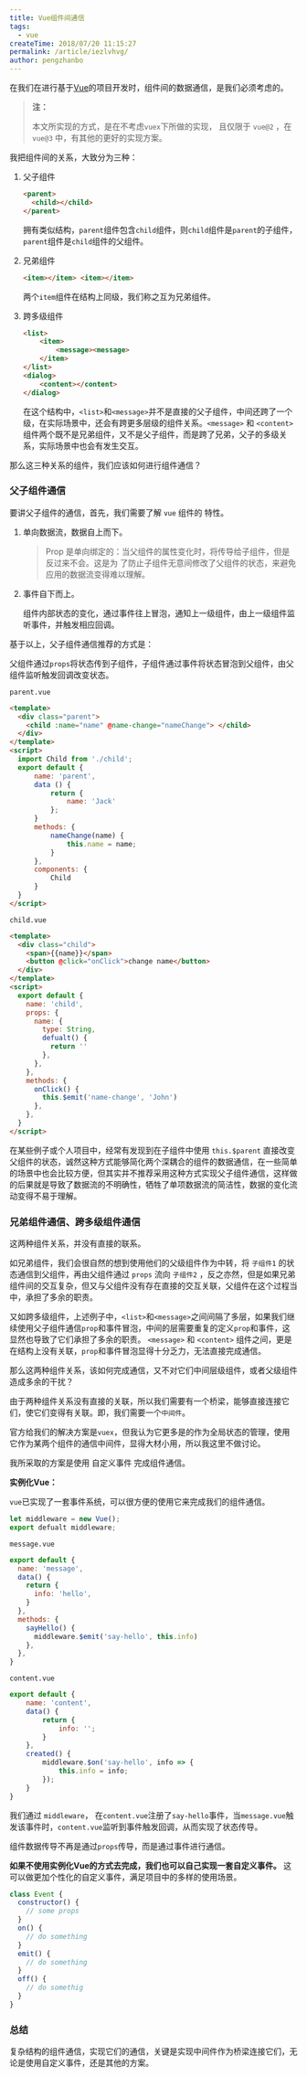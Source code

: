 ```yaml
---
title: Vue组件间通信
tags:
  - vue
createTime: 2018/07/20 11:15:27
permalink: /article/iezlvhvg/
author: pengzhanbo
---
```


在我们在进行基于[Vue](https://cn.vuejs.org/)的项目开发时，组件间的数据通信，是我们必须考虑的。

<!-- more -->

> **注：**
>
> 本文所实现的方式，是在不考虑`vuex`下所做的实现，
> 且仅限于 `vue@2` ，在 `vue@3` 中，有其他的更好的实现方案。

我把组件间的关系，大致分为三种：

1. 父子组件

   ```html
   <parent>
     <child></child>
   </parent>
   ```

   拥有类似结构，`parent`组件包含`child`组件，则`child`组件是`parent`的子组件，`parent`组件是`child`组件的父组件。

2. 兄弟组件

   ```html
   <item></item> <item></item>
   ```

   两个`item`组件在结构上同级，我们称之互为兄弟组件。

3. 跨多级组件

   ```html
   <list>
       <item>
           <message><message>
       </item>
   </list>
   <dialog>
       <content></content>
   </dialog>
   ```

   在这个结构中，`<list>`和`<message>`并不是直接的父子组件，中间还跨了一个级，在实际场景中，还会有跨更多层级的组件关系。`<message>` 和 `<content>` 组件两个既不是兄弟组件，又不是父子组件，而是跨了兄弟，父子的多级关系，实际场景中也会有发生交互。

那么这三种关系的组件，我们应该如何进行组件通信？

### 父子组件通信

要讲父子组件的通信，首先，我们需要了解 `vue` 组件的 特性。

1. 单向数据流，数据自上而下。

   > Prop 是单向绑定的：当父组件的属性变化时，将传导给子组件，但是反过来不会。这是为
   > 了防止子组件无意间修改了父组件的状态，来避免应用的数据流变得难以理解。

2. 事件自下而上。

   组件内部状态的变化，通过事件往上冒泡，通知上一级组件，由上一级组件监听事件，并触发相应回调。

基于以上，父子组件通信推荐的方式是：

父组件通过`props`将状态传到子组件，子组件通过事件将状态冒泡到父组件，由父组件监听触发回调改变状态。

`parent.vue`

```html
<template>
  <div class="parent">
    <child :name="name" @name-change="nameChange"> </child>
  </div>
</template>
<script>
  import Child from './child';
  export default {
      name: 'parent',
      data () {
          return {
              name: 'Jack'
          };
      }
      methods: {
          nameChange(name) {
              this.name = name;
          }
      },
      components: {
          Child
      }
  }
</script>
```

`child.vue`

```html
<template>
  <div class="child">
    <span>{{name}}</span>
    <button @click="onClick">change name</button>
  </div>
</template>
<script>
  export default {
    name: 'child',
    props: {
      name: {
        type: String,
        defualt() {
          return ''
        },
      },
    },
    methods: {
      onClick() {
        this.$emit('name-change', 'John')
      },
    },
  }
</script>
```

在某些例子或个人项目中，经常有发现到在子组件中使用 `this.$parent` 直接改变父组件的状态，诚然这种方式能够简化两个深耦合的组件的数据通信，在一些简单的场景中也会比较方便，但其实并不推荐采用这种方式实现父子组件通信，这样做的后果就是导致了数据流的不明确性，牺牲了单项数据流的简洁性，数据的变化流动变得不易于理解。

### 兄弟组件通信、跨多级组件通信

这两种组件关系，并没有直接的联系。

如兄弟组件，我们会很自然的想到使用他们的父级组件作为中转，将 `子组件1` 的状态通信到父组件，再由父组件通过 `props` 流向 `子组件2` ，反之亦然，但是如果兄弟组件间的交互复杂，但又与父组件没有存在直接的交互关联，父组件在这个过程当中，承担了多余的职责。

又如跨多级组件，上述例子中，`<list>`和`<message>`之间间隔了多层，如果我们继续使用父子组件通信`prop`和事件冒泡，中间的层需要重复的定义`prop`和事件，这显然也导致了它们承担了多余的职责。 `<message>` 和 `<content>` 组件之间，更是在结构上没有关联，`prop`和事件冒泡显得十分乏力，无法直接完成通信。

那么这两种组件关系，该如何完成通信，又不对它们中间层级组件，或者父级组件造成多余的干扰？

由于两种组件关系没有直接的关联，所以我们需要有一个桥梁，能够直接连接它们，使它们变得有关联。即，我们需要一个`中间件`。

官方给我们的解决方案是`vuex`，但我认为它更多是的作为全局状态的管理，使用它作为某两个组件的通信中间件，显得大材小用，所以我这里不做讨论。

我所采取的方案是使用 自定义事件 完成组件通信。

**实例化Vue：**

`vue`已实现了一套事件系统，可以很方便的使用它来完成我们的组件通信。

```javascript
let middleware = new Vue();
export defualt middleware;
```

`message.vue`

```javascript
export default {
  name: 'message',
  data() {
    return {
      info: 'hello',
    }
  },
  methods: {
    sayHello() {
      middleware.$emit('say-hello', this.info)
    },
  },
}
```

`content.vue`

```javascript
export default {
    name: 'content',
    data() {
        return {
            info: '';
        }
    },
    created() {
        middleware.$on('say-hello', info => {
            this.info = info;
        });
    }
}
```

我们通过 `middleware`， 在`content.vue`注册了`say-hello`事件，当`message.vue`触发该事件时，`content.vue`监听到事件触发回调，从而实现了状态传导。

组件数据传导不再是通过`props`传导，而是通过事件进行通信。

**如果不使用实例化Vue的方式去完成，我们也可以自己实现一套自定义事件。** 这可以做更加个性化的自定义事件，满足项目中的多样的使用场景。

```javascript
class Event {
  constructor() {
    // some props
  }
  on() {
    // do something
  }
  emit() {
    // do something
  }
  off() {
    // do somethig
  }
}
```

### 总结

复杂结构的组件通信，实现它们的通信，关键是实现中间件作为桥梁连接它们，无论是使用自定义事件，还是其他的方案。
